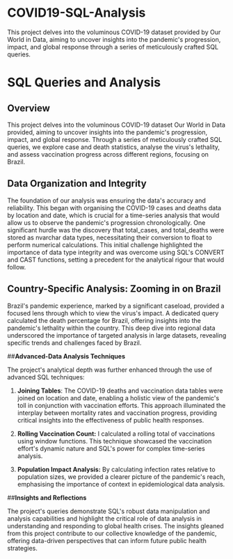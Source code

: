 # **COVID19-SQL-Analysis**

 This project delves into the voluminous COVID-19 dataset provided by Our World in Data, aiming to uncover insights into the pandemic's progression, impact, and global response through a series of meticulously crafted SQL queries.
 
# **SQL Queries and Analysis**

## **Overview**

This project delves into the voluminous COVID-19 dataset Our World in Data provided, aiming to uncover insights into the pandemic's progression, impact, and global response. Through a series of meticulously crafted SQL queries, we explore case and death statistics, analyse the virus's lethality, and assess vaccination progress across different regions, focusing on Brazil.

## **Data Organization and Integrity**

The foundation of our analysis was ensuring the data's accuracy and reliability. This began with organising the COVID-19 cases and deaths data by location and date, which is crucial for a time-series analysis that would allow us to observe the pandemic's progression chronologically. One significant hurdle was the discovery that total_cases, and total_deaths were stored as nvarchar data types, necessitating their conversion to float to perform numerical calculations. This initial challenge highlighted the importance of data type integrity and was overcome using SQL's CONVERT and CAST functions, setting a precedent for the analytical rigour that would follow.

## **Country-Specific Analysis: Zooming in on Brazil**

Brazil's pandemic experience, marked by a significant caseload, provided a focused lens through which to view the virus's impact. A dedicated query calculated the death percentage for Brazil, offering insights into the pandemic's lethality within the country. This deep dive into regional data underscored the importance of targeted analysis in large datasets, revealing specific trends and challenges faced by Brazil.

##**Advanced-Data Analysis Techniques**

The project's analytical depth was further enhanced through the use of advanced SQL techniques:

1. **Joining Tables**: The COVID-19 deaths and vaccination data tables were joined on location and date, enabling a holistic view of the pandemic's toll in conjunction with vaccination efforts. This approach illuminated the interplay between mortality rates and vaccination progress, providing critical insights into the effectiveness of public health responses.

2. **Rolling Vaccination Count:** I calculated a rolling total of vaccinations using window functions. This technique showcased the vaccination effort's dynamic nature and SQL's power for complex time-series analysis.

3. **Population Impact Analysis:** By calculating infection rates relative to population sizes, we provided a clearer picture of the pandemic's reach, emphasising the importance of context in epidemiological data analysis.

##**Insights and Reflections**

The project's queries demonstrate SQL's robust data manipulation and analysis capabilities and highlight the critical role of data analysis in understanding and responding to global health crises. The insights gleaned from this project contribute to our collective knowledge of the pandemic, offering data-driven perspectives that can inform future public health strategies.
